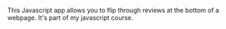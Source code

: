 This Javascript app allows you to flip through reviews at the bottom of a webpage.
It's part of my javascript course.



